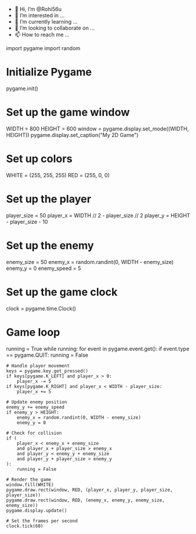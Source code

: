 - 👋 Hi, I’m @Rohi56u
- 👀 I’m interested in ...
- 🌱 I’m currently learning ...
- 💞️ I’m looking to collaborate on ...
- 📫 How to reach me ...

<!---
Rohi56u/Rohi56u is a ✨ special ✨ repository because its `README.md` (this file) appears on your GitHub profile.
You can click the Preview link to take a look at your changes.
--->
import pygame
import random

# Initialize Pygame
pygame.init()

# Set up the game window
WIDTH = 800
HEIGHT = 600
window = pygame.display.set_mode((WIDTH, HEIGHT))
pygame.display.set_caption("My 2D Game")

# Set up colors
WHITE = (255, 255, 255)
RED = (255, 0, 0)

# Set up the player
player_size = 50
player_x = WIDTH // 2 - player_size // 2
player_y = HEIGHT - player_size - 10

# Set up the enemy
enemy_size = 50
enemy_x = random.randint(0, WIDTH - enemy_size)
enemy_y = 0
enemy_speed = 5

# Set up the game clock
clock = pygame.time.Clock()

# Game loop
running = True
while running:
    for event in pygame.event.get():
        if event.type == pygame.QUIT:
            running = False

    # Handle player movement
    keys = pygame.key.get_pressed()
    if keys[pygame.K_LEFT] and player_x > 0:
        player_x -= 5
    if keys[pygame.K_RIGHT] and player_x < WIDTH - player_size:
        player_x += 5

    # Update enemy position
    enemy_y += enemy_speed
    if enemy_y > HEIGHT:
        enemy_x = random.randint(0, WIDTH - enemy_size)
        enemy_y = 0

    # Check for collision
    if (
        player_x < enemy_x + enemy_size
        and player_x + player_size > enemy_x
        and player_y < enemy_y + enemy_size
        and player_y + player_size > enemy_y
    ):
        running = False

    # Render the game
    window.fill(WHITE)
    pygame.draw.rect(window, RED, (player_x, player_y, player_size, player_size))
    pygame.draw.rect(window, RED, (enemy_x, enemy_y, enemy_size, enemy_size))
    pygame.display.update()

    # Set the frames per second
    clock.tick(60)
